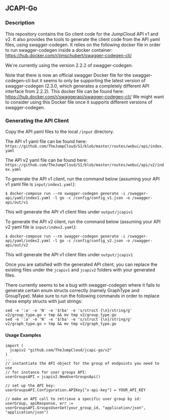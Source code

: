 ## JCAPI-Go

### Description ###

This repository contains the Go client code for the JumpCloud API v1 and v2.
It also provides the tools to generate the client code from the API yaml files, using swagger-codegen.
It relies on the following docker file in order to run swagger-codegen inside a docker container:
https://hub.docker.com/r/jimschubert/swagger-codegen-cli/

We're currently using the version 2.2.2 of swagger-codegen.

Note that there is now an official swagger Docker file for the swagger-codegen-cli but it seems to only be supporting the latest version of swagger-codegen (2.3.0, which generates a completely different API interface from 2.2.2).
This docker file can be found here: https://hub.docker.com/r/swaggerapi/swagger-codegen-cli/
We might want to consider using this Docker file once it supports different versions of swagger-codegen.

### Generating the API Client

Copy the API yaml files to the local `/input` directory.

The API v1 yaml file can be found here: `https://github.com/TheJumpCloud/SI/blob/master/routes/webui/api/index.yaml`

The API v2 yaml file can be found here: `https://github.com/TheJumpCloud/SI/blob/master/routes/webui/api/v2/index.yaml`

To generate the API v1 client, run the command below (assuming your API v1 yaml file is `input/index1.yaml`):  

```
$ docker-compose run --rm swagger-codegen generate -i /swagger-api/yaml/index1.yaml -l go -c /config/config_v1.json -o /swagger-api/out/v1
```
This will generate the API v1 client files under `output/jcapiv1`

To generate the API v2 client, run the command below (assuming your API v2 yaml file is `input/index2.yaml`):  

```
$ docker-compose run --rm swagger-codegen generate -i /swagger-api/yaml/index2.yaml -l go -c /config/config_v2.json -o /swagger-api/out/v2
```
This will generate the API v1 client files under `output/jcapiv1`

Once you are satisfied with the generated API client, you can replace the existing files under the `jcapiv1` and `jcapiv2` folders with your generated files.

There currently seems to be a bug with swagger-codegen where it fails to generate certain enum structs correctly (namely GraphType and GroupType). Make sure to run the following commands in order to replace these empty structs with just strings:
```
sed -e ':a' -e 'N' -e '$!ba' -e 's/struct {\n}/string/g' v2/group_type.go > tmp && mv tmp v2/group_type.go
sed -e ':a' -e 'N' -e '$!ba' -e 's/struct {\n}/string/g' v2/graph_type.go > tmp && mv tmp v2/graph_type.go
```

#### Usage Examples

```
import (
  jcapiv2 "github.com/TheJumpCloud/jcapi-go/v2"
)
...
// instantiate the API object for the group of endpoints you need to use
// for instance for user groups API:
userGroupsAPI = jcapiv2.NewUserGroupsApi()

// set up the API key:
userGroupsAPI.Configuration.APIKey["x-api-key"] = YOUR_API_KEY

// make an API call to retrieve a specific user group by id:
userGroup, apiResponse, err := userGroupsAPI.GroupsUserGet(your_group_id, "application/json", "application/json")
```

